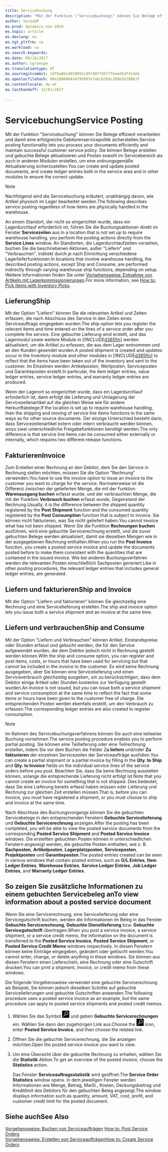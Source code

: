 ```yaml
---
title: Servicebuchung
description: "Mit der Funktion \"Servicebuchung\" können Sie Belege effizient verarbeiten und damit eine erfolgreiche Debitorenservicepolitik sicherstellen. Sie können Belege erstellen und gebuchte Belege aktualisieren und Posten sowohl im Servicebereich als auch in anderen Modulen erstellen, um eine ordnungsgemäße Aktualisierung sicherzustellen."
author: SorenGP
ms.prod: dynamics-nav-2018
ms.topic: article
ms.devlang: na
ms.tgt_pltfrm: na
ms.workload: na
ms.search.keywords: 
ms.date: 09/18/2017
ms.author: sgroespe
ms.translationtype: HT
ms.sourcegitcommit: 1dfba8b14019991c95f40ffd5f7fbaed5df414eb
ms.openlocfilehash: 08e180686434795997e7abcb56dc289e5b280b3f
ms.contentlocale: de-at
ms.lasthandoff: 12/01/2017

---
```

# <a name="service-posting"></a><span data-ttu-id="280bc-104">Servicebuchung</span><span class="sxs-lookup"><span data-stu-id="280bc-104">Service Posting</span></span>
<span data-ttu-id="280bc-105">Mit der Funktion "Servicebuchung" können Sie Belege effizient verarbeiten und damit eine erfolgreiche Debitorenservicepolitik sicherstellen.</span><span class="sxs-lookup"><span data-stu-id="280bc-105">Service posting functionality lets you process your documents efficiently and maintain successful customer service policy.</span></span> <span data-ttu-id="280bc-106">Sie können Belege erstellen und gebuchte Belege aktualisieren und Posten sowohl im Servicebereich als auch in anderen Modulen erstellen, um eine ordnungsgemäße Aktualisierung sicherzustellen.</span><span class="sxs-lookup"><span data-stu-id="280bc-106">You can create and update posted documents, and create ledger entries both in the service area and in other modules to ensure the correct update.</span></span>  

> [!NOTE]  
>  <span data-ttu-id="280bc-107">Nachfolgend wird die Servicebuchung erläutert, unabhängig davon, wie Artikel physisch im Lager bearbeitet werden.</span><span class="sxs-lookup"><span data-stu-id="280bc-107">The following describes service posting regardless of how items are physically handled in the warehouse.</span></span>  
>   
>  <span data-ttu-id="280bc-108">An einem Standort, der nicht so eingerichtet wurde, dass ein Lagerdurchlauf erforderlich ist, führen Sie die Buchungsaktionen direkt im Fenster **Servicezeilen**  aus.</span><span class="sxs-lookup"><span data-stu-id="280bc-108">In a location that is not set up to require warehouse handling, you perform the posting actions directly from the **Service Lines** window.</span></span> <span data-ttu-id="280bc-109">An Standorten, die Lagerdurchlaufzeiten vorsehen, buchen Sie die beschriebenen Aktionen, außer "Liefern" und "Verbrauchen", indirekt durch je nach Einrichtung verschiedene Lagerlieferfunktionen.</span><span class="sxs-lookup"><span data-stu-id="280bc-109">In locations that involve warehouse handling, the described posting actions, except Ship and Consume, are performed indirectly through varying warehouse ship functions, depending on setup.</span></span> <span data-ttu-id="280bc-110">Weitere Informationen finden Sie unter [Vorgehensweise: Entnahme von Artikeln mit Lagerkommissionierungen](warehouse-how-to-pick-items-with-inventory-picks.md).</span><span class="sxs-lookup"><span data-stu-id="280bc-110">For more information, see [How to: Pick Items with Inventory Picks](warehouse-how-to-pick-items-with-inventory-picks.md).</span></span>  

## <a name="ship"></a><span data-ttu-id="280bc-111">Lieferung</span><span class="sxs-lookup"><span data-stu-id="280bc-111">Ship</span></span>  
<span data-ttu-id="280bc-112">Mit der Option "Liefern" können Sie die relevanten Artikel und Zeiten erfassen, die nach Abschluss des Service in den Zeilen eines Serviceauftrags eingegeben wurden.</span><span class="sxs-lookup"><span data-stu-id="280bc-112">The ship option lets you register the relevant items and time entered on the lines of a service order after you complete the service.</span></span> <span data-ttu-id="280bc-113">Eine gebuchte Lieferung wird erstellt, und das Lagermodul sowie weitere Module in [!INCLUDE[d365fin](includes/d365fin_md.md)] werden aktualisiert, um die Artikel zu erfassen, die aus dem Lager entnommen und an den Kunden gesendet wurden.</span><span class="sxs-lookup"><span data-stu-id="280bc-113">A posted shipment is created and updates occur in the Inventory module and other modules in [!INCLUDE[d365fin](includes/d365fin_md.md)] to reflect that the items have been taken out of the inventory and sent to the customer.</span></span> <span data-ttu-id="280bc-114">Im Einzelnen werden Artikelposten, Wertposten, Serviceposten und Garantieposten erstellt.</span><span class="sxs-lookup"><span data-stu-id="280bc-114">In particular, the item ledger entries, value ledger entries, service ledger entries, and warranty ledger entries are produced.</span></span>  

<span data-ttu-id="280bc-115">Wenn der Lagerort so eingerichtet wurde, dass ein Lagerdurchlauf erforderlich ist, dann erfolgt die Lieferung und Umlagerung der Servicezeilenartikel auf die gleichen Weise wie für andere Herkunftsbelege.</span><span class="sxs-lookup"><span data-stu-id="280bc-115">If the location is set up to require warehouse handling, then the shipping and moving of service line items functions in the same ways as for other source documents.</span></span> <span data-ttu-id="280bc-116">Der einzige Unterschied besteht darin, dass Servicezeilenartikel extern oder intern verbraucht werden können, wozu zwei unterschiedliche Freigabefunktionen benötigt werden.</span><span class="sxs-lookup"><span data-stu-id="280bc-116">The only difference is that service line items can be consumed either externally or internally, which requires two different release functions.</span></span>

## <a name="invoice"></a><span data-ttu-id="280bc-117">Fakturieren</span><span class="sxs-lookup"><span data-stu-id="280bc-117">Invoice</span></span>  
<span data-ttu-id="280bc-118">Zum Erstellen einer Rechnung an den Debitor, dem Sie den Service in Rechnung stellen möchten, müssen Sie die Option "Rechnung" verwenden.</span><span class="sxs-lookup"><span data-stu-id="280bc-118">You have to use the invoice option to issue an invoice to the customer you want to charge for the service.</span></span> <span data-ttu-id="280bc-119">Normalerweise ist die Differenz zwischen der gelieferten Menge, die mit der Funktion **Warenausgang buchen** erfasst wurde, und der verbrauchten Menge, die mit der Funktion **Verbrauch buchen** erfasst wurde, Gegenstand der Rechnung.</span><span class="sxs-lookup"><span data-stu-id="280bc-119">Usually, it is the difference between the shipped quantity registered by the **Post Shipment** function and the consumed quantity registered by the **Post Consumption** function that is subject to invoice.</span></span> <span data-ttu-id="280bc-120">Sie können nicht fakturieren, was Sie nicht geliefert haben.</span><span class="sxs-lookup"><span data-stu-id="280bc-120">You cannot invoice what has not been shipped.</span></span> <span data-ttu-id="280bc-121">Wenn Sie die Funktion **Rechnungen buchen** ausführen, wird eine gebuchte Servicerechnung erstellt, und die zuvor gebuchten Belege werden aktualisiert, damit sie dieselben Mengen wie in der ausgegebenen Rechnung enthalten.</span><span class="sxs-lookup"><span data-stu-id="280bc-121">When you run the **Post Invoice** function, you create a posted service invoice and update the documents posted before to make them consistent with the quantities that are contained in the issued invoice.</span></span> <span data-ttu-id="280bc-122">Wie bei anderen Buchungsverfahren werden die relevanten Posten einschließlich Sachposten generiert.</span><span class="sxs-lookup"><span data-stu-id="280bc-122">Like in other posting procedures, the relevant ledger entries that includes general ledger entries, are generated.</span></span>  

## <a name="ship-and-invoice"></a><span data-ttu-id="280bc-123">Liefern und fakturieren</span><span class="sxs-lookup"><span data-stu-id="280bc-123">Ship and Invoice</span></span>  
<span data-ttu-id="280bc-124">Mit der Option "Liefern und fakturieren" können Sie gleichzeitig eine Rechnung und eine Servicelieferung erstellen.</span><span class="sxs-lookup"><span data-stu-id="280bc-124">The ship and invoice option lets you issue both a service shipment and an invoice at the same time.</span></span>  

## <a name="ship-and-consume"></a><span data-ttu-id="280bc-125">Liefern und verbrauchen</span><span class="sxs-lookup"><span data-stu-id="280bc-125">Ship and Consume</span></span>  
<span data-ttu-id="280bc-126">Mit der Option "Liefern und Verbrauchen" können Artikel, Einstandspreise oder Stunden erfasst und gebucht werden, die für den Service aufgewendet wurden, die dem Debitor jedoch nicht in Rechnung gestellt werden können.</span><span class="sxs-lookup"><span data-stu-id="280bc-126">With the ship and consume option, you can register and post items, costs, or hours that have been used for servicing but that cannot be included in the invoice to the customer.</span></span> <span data-ttu-id="280bc-127">Es wird keine Rechnung ausgegeben, aber Sie können eine Servicelieferung und einen Serviceverbrauch gleichzeitig ausgeben, um zu berücksichtigen, dass dem Debitor einige Artikel oder Stunden kostenlos zur Verfügung gestellt wurden.</span><span class="sxs-lookup"><span data-stu-id="280bc-127">An invoice is not issued, but you can issue both a service shipment and service consumption at the same time to reflect the fact that some items or hours have been given to the customer free of charge.</span></span> <span data-ttu-id="280bc-128">Die entsprechenden Posten werden ebenfalls erstellt, um den Verbrauch zu erfassen.</span><span class="sxs-lookup"><span data-stu-id="280bc-128">The corresponding ledger entries are also created to register consumption.</span></span>  

> [!NOTE]  
>  <span data-ttu-id="280bc-129">Im Rahmen des Servicebuchungsverfahrens können Sie auch eine teilweise Buchung vornehmen.</span><span class="sxs-lookup"><span data-stu-id="280bc-129">The service posting procedure enables you to perform partial posting.</span></span> <span data-ttu-id="280bc-130">Sie können eine Teillieferung oder eine Teilrechnung erstellen, indem Sie vor dem Buchen die Felder  Z**u liefern** und/oder  **Zu fakturieren** der einzelnen  Servicezeilen der Serviceaufträge ausfüllen.</span><span class="sxs-lookup"><span data-stu-id="280bc-130">You can create a partial shipment or a partial invoice by filling in the **Qty. to Ship** and **Qty. to Invoice** fields on the individual service lines of the service orders before you post.</span></span> <span data-ttu-id="280bc-131">Beachten Sie, dass Sie keine Rechnung ausstellen können, solange die entsprechende Lieferung nicht erfolgt ist.</span><span class="sxs-lookup"><span data-stu-id="280bc-131">Note that you cannot create an invoice for something that is not shipped.</span></span> <span data-ttu-id="280bc-132">Dies bedeutet, dass Sie eine Lieferung bereits erfasst haben müssen oder Lieferung und Rechnung zur gleichen Zeit erstellen müssen.</span><span class="sxs-lookup"><span data-stu-id="280bc-132">That is, before you can invoice, you must have registered a shipment, or you must choose to ship and invoice at the same time.</span></span>  

<span data-ttu-id="280bc-133">Nach Abschluss des Buchungsvorgangs können Sie die gebuchten Servicebelege in den entsprechenden Fenstern **Gebuchte Servicelieferung** und **Gebuchte Servicerechnung** anzeigen.</span><span class="sxs-lookup"><span data-stu-id="280bc-133">After the posting has been completed, you will be able to view the posted service documents from the corresponding **Posted Service Shipment** and **Posted Service Invoice** windows.</span></span> <span data-ttu-id="280bc-134">Die erstellten gebuchten Posten können in unterschiedlichen Fenstern angezeigt werden, die gebuchte Posten enthalten, wie z. B. **Sachposten**, **Artikelposten**, **Lagerplatzposten**, **Serviceposten**, **Projektposten** und **Garantieposten**.</span><span class="sxs-lookup"><span data-stu-id="280bc-134">The posted entries created can be seen in various windows that contain posted entries, such as **G/L Entries**, **Item Ledger Entries**, **Warehouse Entries**, **Service Ledger Entries**, **Job Ledger Entries**, and **Warranty Ledger Entries**.</span></span>  

## <a name="to-view-information-about-a-posted-service-document"></a><span data-ttu-id="280bc-135">So zeigen Sie zusätzliche Informationen zu einem gebuchten Servicebeleg an</span><span class="sxs-lookup"><span data-stu-id="280bc-135">To view information about a posted service document</span></span>  
<span data-ttu-id="280bc-136">Wenn Sie eine Servicerechnung, eine Servicelieferung oder eine Servicegutschrift buchen, werden die Informationen im Beleg in das Fenster **Gebuchte Servicerechnung**, **Gebuchte Dienstlieferung** bzw. **Gebuchte Servicegutschrift** übertragen.</span><span class="sxs-lookup"><span data-stu-id="280bc-136">When you post a service invoice, a service shipment, or a service credit memo, the information on the document is transferred to the **Posted Service Invoice**, **Posted Service Shipment**, or **Posted Service Credit Memo** windows respectively.</span></span> <span data-ttu-id="280bc-137">In diesen Fenstern können keine Einträge eingegeben, geändert oder gelöscht werden.</span><span class="sxs-lookup"><span data-stu-id="280bc-137">You cannot enter, change, or delete anything in these windows.</span></span> <span data-ttu-id="280bc-138">Sie können aus diesen Fenstern einen Lieferschein, eine Rechnung oder eine Gutschrift drucken.</span><span class="sxs-lookup"><span data-stu-id="280bc-138">You can print a shipment, invoice, or credit memo from these windows.</span></span>  

<span data-ttu-id="280bc-139">Die folgende Vorgehensweise verwendet eine gebuchte Servicerechnung als Beispiel, Sie können jedoch dieselben Schritte auf gebuchte Servicelieferungen und gebuchte Gutschriften anwenden.</span><span class="sxs-lookup"><span data-stu-id="280bc-139">The following procedure uses a posted service invoice as an example, but the same procedure can apply to posted service shipments and posted credit memos.</span></span>  

1. <span data-ttu-id="280bc-140">Wählen Sie das Symbol ![Nach Seite oder Bericht suchen](media/ui-search/search_small.png "Nach Seite oder Bericht suchen") und geben **Gebuchte Servicerechnungen** ein. Wählen Sie dann den zugehörigen Link aus.</span><span class="sxs-lookup"><span data-stu-id="280bc-140">Choose the ![Search for Page or Report](media/ui-search/search_small.png "Search for Page or Report icon") icon, enter **Posted Service Invoice**, and then choose the related link.</span></span>  
2. <span data-ttu-id="280bc-141">Öffnen Sie die gebuchte Servicerechnung, die Sie anzeigen möchten.</span><span class="sxs-lookup"><span data-stu-id="280bc-141">Open the posted service invoice you want to view.</span></span>  
3. <span data-ttu-id="280bc-142">Um eine Übersicht über die gebuchte Rechnung zu erhalten, wählen Sie die **Statistik** Aktion.</span><span class="sxs-lookup"><span data-stu-id="280bc-142">To get an overview of the posted invoice, choose the **Statistics** action.</span></span>  

    <span data-ttu-id="280bc-143">Das Fenster **Serviceauftragsstatistik** wird geöffnet.</span><span class="sxs-lookup"><span data-stu-id="280bc-143">The **Service Order Statistics** window opens.</span></span> <span data-ttu-id="280bc-144">In dem jeweiligen Fenster werden Informationen wie Menge, Betrag, MwSt., Kosten, Deckungsbeitrag und Kreditlimit des Debitors für den gebuchten Beleg angezeigt.</span><span class="sxs-lookup"><span data-stu-id="280bc-144">The window displays information such as quantity, amount, VAT, cost, profit, and customer credit limit for the posted document.</span></span>

## <a name="see-also"></a><span data-ttu-id="280bc-145">Siehe auch</span><span class="sxs-lookup"><span data-stu-id="280bc-145">See Also</span></span>  
<span data-ttu-id="280bc-146">[Vorgehensweise: Buchen von Serviceaufträgen](service-how-to-post-service-orders.md) </span><span class="sxs-lookup"><span data-stu-id="280bc-146">[How to: Post Service Orders](service-how-to-post-service-orders.md) </span></span>  
[<span data-ttu-id="280bc-147">Vorgehensweise: Erstellen von Serviceaufträgen</span><span class="sxs-lookup"><span data-stu-id="280bc-147">How to: Create Service Orders</span></span>](service-how-to-create-service-orders.md)

